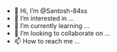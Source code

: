 - 👋 Hi, I’m @Santosh-84ss
- 👀 I’m interested in ...
- 🌱 I’m currently learning ...
- 💞️ I’m looking to collaborate on ...
- 📫 How to reach me ...

<!---
Santosh-84ss/Santosh-84ss is a ✨ special ✨ repository because its `README.md` (this file) appears on your GitHub profile.
You can click the Preview link to take a look at your changes.
--->
